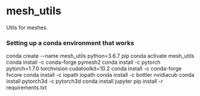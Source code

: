 # mesh_utils

Utils for meshes.

### Setting up a conda environment that works

conda create --name mesh_utils python=3.6.7 pip
conda activate mesh_utils
conda install -c conda-forge pymesh2
conda install -c pytorch pytorch=1.7.0 torchvision cudatoolkit=10.2
conda install -c conda-forge fvcore
conda install -c iopath iopath
conda install -c bottler nvidiacub
conda install pytorch3d -c pytorch3d
conda install jupyter
pip install -r requirements.txt
